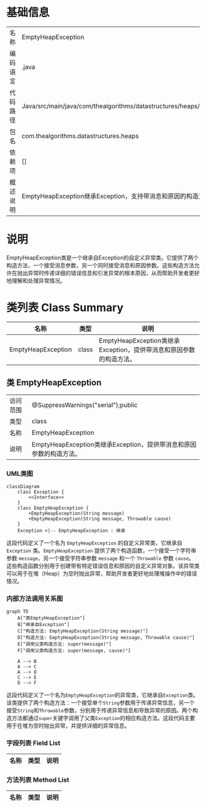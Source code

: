 # 基础信息

|      |      |
|------|------|
| 名称 | EmptyHeapException |
| 编码语言 | .java |
| 代码路径 | Java/src/main/java/com/thealgorithms/datastructures/heaps/EmptyHeapException.java |
| 包名 | com.thealgorithms.datastructures.heaps |
| 依赖项 | [] |
| 概述说明 | EmptyHeapException继承Exception，支持带消息和原因的构造方法。 |

# 说明

EmptyHeapException类是一个继承自Exception的自定义异常类。它提供了两个构造方法，一个接受消息参数，另一个同时接受消息和原因参数。这些构造方法允许在抛出异常时传递详细的错误信息和引发异常的根本原因，从而帮助开发者更好地理解和处理异常情况。

# 类列表 Class Summary

| 名称   | 类型  | 说明 |
|-------|------|-------------|
| EmptyHeapException | class | EmptyHeapException类继承Exception，提供带消息和原因参数的构造方法。 |



## 类 EmptyHeapException

|      |      |
|------|------|
| 访问范围 | @SuppressWarnings("serial");public |
| 类型 | class |
| 名称 | EmptyHeapException |
| 说明 | EmptyHeapException类继承Exception，提供带消息和原因参数的构造方法。 |


### UML类图

```mermaid
classDiagram
    class Exception {
        <<Interface>>
    }
    class EmptyHeapException {
        +EmptyHeapException(String message)
        +EmptyHeapException(String message, Throwable cause)
    }
    Exception <|-- EmptyHeapException : 继承
```

这段代码定义了一个名为 `EmptyHeapException` 的自定义异常类，它继承自 `Exception` 类。`EmptyHeapException` 提供了两个构造函数，一个接受一个字符串参数 `message`，另一个接受字符串参数 `message` 和一个 `Throwable` 参数 `cause`。这些构造函数分别用于创建带有特定错误信息和原因的自定义异常对象。该异常类可以用于在堆（Heap）为空时抛出异常，帮助开发者更好地处理堆操作中的错误情况。


### 内部方法调用关系图

```mermaid
graph TD
    A["类EmptyHeapException"]
    B["继承自Exception"]
    C["构造方法: EmptyHeapException(String message)"]
    D["构造方法: EmptyHeapException(String message, Throwable cause)"]
    E["调用父类构造方法: super(message)"]
    F["调用父类构造方法: super(message, cause)"]

    A --> B
    A --> C
    A --> D
    C --> E
    D --> F
```

这段代码定义了一个名为`EmptyHeapException`的异常类，它继承自`Exception`类。该类提供了两个构造方法：一个接受单个`String`参数用于传递异常信息，另一个接受`String`和`Throwable`参数，分别用于传递异常信息和导致异常的原因。两个构造方法都通过`super`关键字调用了父类`Exception`的相应构造方法。这段代码主要用于在堆为空时抛出异常，并提供详细的异常信息。

### 字段列表 Field List

| 名称  | 类型  | 说明 |
|-------|-------|------|

### 方法列表 Method List

| 名称  | 类型  | 说明 |
|-------|-------|------|




